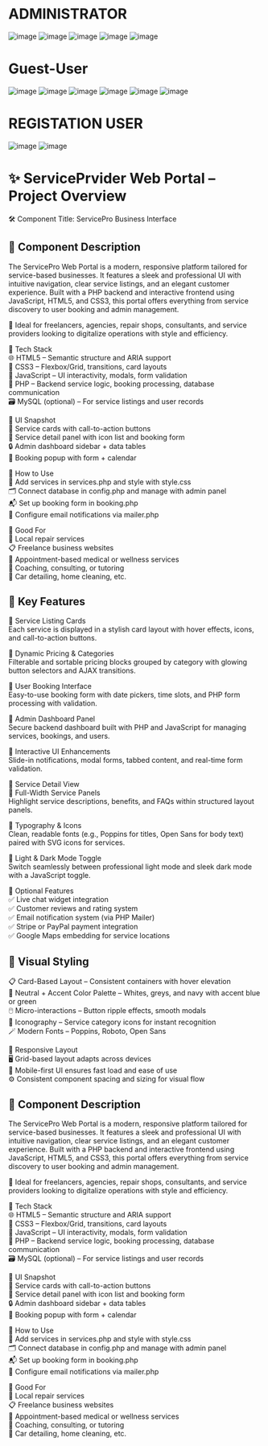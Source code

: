               
# ADMINISTRATOR
![image](https://github.com/dabhijanvi/SERVICE-PROVIDER-PROJECT/blob/0c1700d084b600f32afb02721240279de1ad02cc/USER/a-login1.png)
![image](https://github.com/dabhijanvi/SERVICE-PROVIDER-PROJECT/blob/a36c2e769f372ac374c67fa6900546c620708934/USER/admin_home.png)
![image](https://github.com/dabhijanvi/SERVICE-PROVIDER-PROJECT/blob/9a4013bb2df802780312a10e9f0a3fa290469303/USER/a-add.png)
![image](https://github.com/dabhijanvi/SERVICE-PROVIDER-PROJECT/blob/250426cd6429f0b35e50ccdae4f9f89d4425f1c5/USER/a-view-cate.png)
![image](https://github.com/dabhijanvi/SERVICE-PROVIDER-PROJECT/blob/ca6036980d6f7b772f2c1afd6d2e004fc737583f/USER/a-sp-detais.png)

# Guest-User
![image](https://github.com/dabhijanvi/SERVICE-PROVIDER-PROJECT/blob/8e726b0b6d3a9759c815f55f79d9efd6feaaa3af/visitor/v-login.png)
![image](https://github.com/dabhijanvi/SERVICE-PROVIDER-PROJECT/blob/1e061840ffc267065b99241bc2f9cf1db8c4b6be/visitor/v-cate.png)
![image](https://github.com/dabhijanvi/SERVICE-PROVIDER-PROJECT/blob/fa5007d9a5388af598798519dc6b8867ff498ba9/visitor/v-sub-cate.png)
![image](https://github.com/dabhijanvi/SERVICE-PROVIDER-PROJECT/blob/e85bd1acce57e91a3bcf568242d2d64f0a5c0243/visitor/v-details-view.png)
![image](https://github.com/dabhijanvi/SERVICE-PROVIDER-PROJECT/blob/a7a1990f48c7ff23f99f9f18d0311b2cc0495920/visitor/v-more-details.png)
![image](https://github.com/dabhijanvi/SERVICE-PROVIDER-PROJECT/blob/2372009aedb185917767e5562ef8e8c3a68519b8/visitor/v-contact-us.png)

# REGISTATION USER
![image](https://github.com/dabhijanvi/SERVICE-PROVIDER-PROJECT/blob/8e726b0b6d3a9759c815f55f79d9efd6feaaa3af/visitor/v-login.png)
![image](https://github.com/dabhijanvi/SERVICE-PROVIDER-PROJECT/blob/44fe679cb8a4fbdc86ee751b3f44c695d0e3eb40/user_Res.png)


# ✨ ServicePrvider Web Portal – Project Overview
🛠️ Component Title: ServicePro Business Interface


## 📄 Component Description
The ServicePro Web Portal is a modern, responsive platform tailored for service-based businesses. It features a sleek and professional UI with intuitive navigation, clear service listings, and an elegant customer experience. Built with a PHP backend and interactive frontend using JavaScript, HTML5, and CSS3, this portal offers everything from service discovery to user booking and admin management.

💼 Ideal for freelancers, agencies, repair shops, consultants, and service providers looking to digitalize operations with style and efficiency.<br>

🧾 Tech Stack<br>
🌐 HTML5 – Semantic structure and ARIA support<br>
🎨 CSS3 – Flexbox/Grid, transitions, card layouts<br>
🧠 JavaScript – UI interactivity, modals, form validation<br>
🐘 PHP – Backend service logic, booking processing, database communication<br>
🗃️ MySQL (optional) – For service listings and user records<br>

📸 UI Snapshot<br>
🧾 Service cards with call-to-action buttons<br>
📄 Service detail panel with icon list and booking form<br>
🔒 Admin dashboard sidebar + data tables<br>
📆 Booking popup with form + calendar<br>

🚀 How to Use<br>
🧱 Add services in services.php and style with style.css<br>
🗂️ Connect database in config.php and manage with admin panel<br>
📬 Set up booking form in booking.php<br>
📧 Configure email notifications via mailer.php<br>

🧠 Good For<br>
🔧 Local repair services<br>
📋 Freelance business websites<br>
🏥 Appointment-based medical or wellness services<br>
📅 Coaching, consulting, or tutoring<br>
🚗 Car detailing, home cleaning, etc.<br>




## 🌟 Key Features
🔹 Service Listing Cards<br>
Each service is displayed in a stylish card layout with hover effects, icons, and call-to-action buttons.<br>

🔹 Dynamic Pricing & Categories<br>
Filterable and sortable pricing blocks grouped by category with glowing button selectors and AJAX transitions.<br>

🔹 User Booking Interface<br>
Easy-to-use booking form with date pickers, time slots, and PHP form processing with validation.<br>

🔹 Admin Dashboard Panel<br>
Secure backend dashboard built with PHP and JavaScript for managing services, bookings, and users.<br>

🔹 Interactive UI Enhancements<br>
Slide-in notifications, modal forms, tabbed content, and real-time form validation.<br>

📖 Service Detail View<br>
🔹 Full-Width Service Panels<br>
Highlight service descriptions, benefits, and FAQs within structured layout panels.<br>

🔹 Typography & Icons<br>
Clean, readable fonts (e.g., Poppins for titles, Open Sans for body text) paired with SVG icons for services.<br>

🔹 Light & Dark Mode Toggle<br>
Switch seamlessly between professional light mode and sleek dark mode with a JavaScript toggle.<br>

🔭 Optional Features<br>
✅ Live chat widget integration<br>
✅ Customer reviews and rating system<br>
✅ Email notification system (via PHP Mailer)<br>
✅ Stripe or PayPal payment integration<br>
✅ Google Maps embedding for service locations<br>


## 🎨 Visual Styling<br>
📋 Card-Based Layout – Consistent containers with hover elevation<br>
🎨 Neutral + Accent Color Palette – Whites, greys, and navy with accent blue or green<br>
🖱️ Micro-interactions – Button ripple effects, smooth modals<br>
🧾 Iconography – Service category icons for instant recognition<br>
🪄 Modern Fonts – Poppins, Roboto, Open Sans<br>

📱 Responsive Layout<br>
🖥️ Grid-based layout adapts across devices<br>
📱 Mobile-first UI ensures fast load and ease of use<br>
⚙️ Consistent component spacing and sizing for visual flow<br>


## 📄 Component Description<br>
The ServicePro Web Portal is a modern, responsive platform tailored for service-based businesses. It features a sleek and professional UI with intuitive navigation, clear service listings, and an elegant customer experience. Built with a PHP backend and interactive frontend using JavaScript, HTML5, and CSS3, this portal offers everything from service discovery to user booking and admin management.

💼 Ideal for freelancers, agencies, repair shops, consultants, and service providers looking to digitalize operations with style and efficiency.<br>

🧾 Tech Stack<br>
🌐 HTML5 – Semantic structure and ARIA support<br>
🎨 CSS3 – Flexbox/Grid, transitions, card layouts<br>
🧠 JavaScript – UI interactivity, modals, form validation<br>
🐘 PHP – Backend service logic, booking processing, database communication<br>
🗃️ MySQL (optional) – For service listings and user records<br>

📸 UI Snapshot<br>
🧾 Service cards with call-to-action buttons<br>
📄 Service detail panel with icon list and booking form<br>
🔒 Admin dashboard sidebar + data tables<br>
📆 Booking popup with form + calendar<br>

🚀 How to Use<br>
🧱 Add services in services.php and style with style.css<br>
🗂️ Connect database in config.php and manage with admin panel<br>
📬 Set up booking form in booking.php<br>
📧 Configure email notifications via mailer.php<br>

🧠 Good For<br>
🔧 Local repair services<br>
📋 Freelance business websites<br>
🏥 Appointment-based medical or wellness services<br>
📅 Coaching, consulting, or tutoring<br>
🚗 Car detailing, home cleaning, etc.<br>



